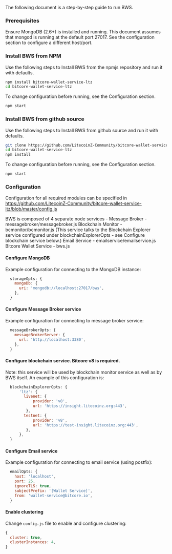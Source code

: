 The following document is a step-by-step guide to run BWS.

### Prerequisites
Ensure MongoDB (2.6+) is installed and running. This document assumes that mongod is running at the default port 27017.
See the configuration section to configure a different host/port.

### Install BWS from NPM
Use the following steps to Install BWS from the npmjs repository and run it with defaults.
```bash
npm install bitcore-wallet-service-ltz
cd bitcore-wallet-service-ltz
```
To change configuration before running, see the Configuration section.
```bash
npm start
```

### Install BWS from github source
Use the following steps to Install BWS from github source and run it with defaults.
```bash
git clone https://github.com/LitecoinZ-Community/bitcore-wallet-service-ltz.git
cd bitcore-wallet-service-ltz
npm install
```
To change configuration before running, see the Configuration section.
```bash
npm start
```
### Configuration
Configuration for all required modules can be specified in https://github.com/LitecoinZ-Community/bitcore-wallet-service-ltz/blob/master/config.js

BWS is composed of 4 separate node services -
Message Broker - messagebroker/messagebroker.js
Blockchain Monitor - bcmonitor/bcmonitor.js (This service talks to the Blockchain Explorer service configured under blockchainExplorerOpts - see Configure blockchain service below.)
Email Service - emailservice/emailservice.js
Bitcore Wallet Service - bws.js

#### Configure MongoDB
Example configuration for connecting to the MongoDB instance:
```javascript
  storageOpts: {
    mongoDb: {
      uri: 'mongodb://localhost:27017/bws',
    },
  }
```

#### Configure Message Broker service
Example configuration for connecting to message broker service:
```javascript
  messageBrokerOpts: {
    messageBrokerServer: {
      url: 'http://localhost:3380',
    },
  }
```

#### Configure blockchain service. Bitcore v8 is required.
Note: this service will be used by blockchain monitor service as well as by BWS itself.
An example of this configuration is:
```javascript
  blockchainExplorerOpts: {
      'ltz': {
        livenet: {
            provider: 'v8',
            url: 'https://insight.litecoinz.org:443',
         },
        testnet: {
            provider: 'v8',
            url: 'https://test-insight.litecoinz.org:443',
         },
      },
  }
```

#### Configure Email service
Example configuration for connecting to email service (using postfix):
```javascript
  emailOpts: {
    host: 'localhost',
    port: 25,
    ignoreTLS: true,
    subjectPrefix: '[Wallet Service]',
    from: 'wallet-service@bitcore.io',
  }
```

#### Enable clustering
Change `config.js` file to enable and configure clustering:
```javascript
{
  cluster: true,
  clusterInstances: 4,
}
```

